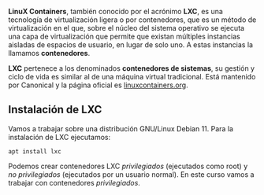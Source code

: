 **LinuX Containers**, también conocido por el acrónimo **LXC**, es una tecnología de virtualización ligera o por contenedores, que es un método de virtualización en el que, sobre el núcleo del sistema operativo se ejecuta una capa de virtualización que permite que existan múltiples instancias aisladas de espacios de usuario, en lugar de solo uno. A estas instancias la llamamos **contenedores**.

**LXC** pertenece a los denominados **contenedores de sistemas**, su gestión y ciclo de vida es similar al de una máquina virtual tradicional. Está mantenido por Canonical y la página oficial es [linuxcontainers.org](https://linuxcontainers.org/).

## Instalación de LXC

Vamos a trabajar sobre una distribución GNU/Linux Debian 11. Para la instalación de LXC ejecutamos:

```
apt install lxc
```

Podemos crear contenedores LXC *privilegiados* (ejecutados como root) y *no privilegiados* (ejecutados por un usuario normal). En este curso vamos a trabajar con contenedores *privilegiados*.

